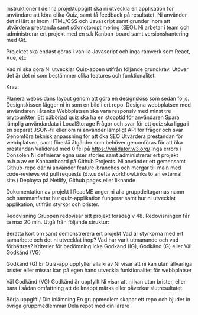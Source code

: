 Instruktioner
I denna projektuppgift ska ni utveckla en applikation för användare att köra olika Quiz, samt få feedback på resultatet. Ni använder det ni lärt er inom HTML/CSS och Javascript samt grunder inom att utvärdera prestanda samt sökmotoroptimering (SEO). Ni arbetar i team och administrerar ert projekt med en s.k Kanban-board samt versionshantering med Git.

Projektet ska endast göras i vanilla Javascript och inga ramverk som React, Vue, etc

Vad ni ska göra
Ni utvecklar Quiz-appen utifrån följande grundkrav. Utöver det är det ni som bestämmer olika features och funktionalitet.

Krav:

Planera webbsidans layout genom att göra en designskiss som sedan följs. Designskissen lägger ni in som en bild i ert repo.
Designa webbplatsen med användaren i åtanke
Webbplatsen ska vara responsiv med minst tre brytpunkter.
Ett påbörjad quiz ska ha en stopptid för användaren
Spara lämplig användardata i LocalStorage
Frågor och svar för ett quiz ska ligga i en separat JSON-fil eller om ni använder lämpligt API för frågor och svar
Genomföra teknisk anpassning för att öka SEO
Utvärdera prestandan för webbplatsen, samt föreslå åtgärder som behöver genomföras för att öka prestandan
Validerad med 0 fel på https://validator.w3.org/
Inga errors i Consolen
Ni definierar egna user stories samt administrerar ert projekt m.h.a av en Kanbanboard på Github Projects.
Ni använder ett gemensamt Github-repo där ni använder feature-branches och mergar till main med code-reviews vid pull requests (d.v.s detta workflowLinks to an external site.)
Deploy:a på Netlify, Github pages eller liknande

Dokumentation av projekt
I ReadME anger ni alla gruppdeltagarnas namn och sammanfattar hur quiz-applikation fungerar samt hur ni utvecklat applikation, utifrån styrkor och brister.

Redovisning
Gruppen redovisar sitt projekt torsdag v 48. Redovisningen får ta max 20 min. Utgå från följande struktur:

Berätta kort om samt demonstrerera ert projekt
Vad är styrkorna med ert samarbete och det ni utvecklat ihop?
Vad har varit utmanande och vad förbättras?
Kriterier för bedömning
Icke Godkänd (IG), Godkänd (G) eller Väl Godkänd (VG)

Godkänd (G)
Er Quiz-app uppfyller alla krav
Ni visar att ni kan utan allvarliga brister eller missar kan på egen hand utveckla funktionalitet för webbplatser

Väl Godkänd (VG)
Godkänd är uppfyllt
Ni visar att ni kan utan brister, eller bara i sådan omfattning att de knappt märks eller påverkar slutresultatet

Börja uppgift / Din inlämning
En gruppmedlem skapar ett repo och bjuder in övriga gruppmedlemmar
Dela repot med din lärare

